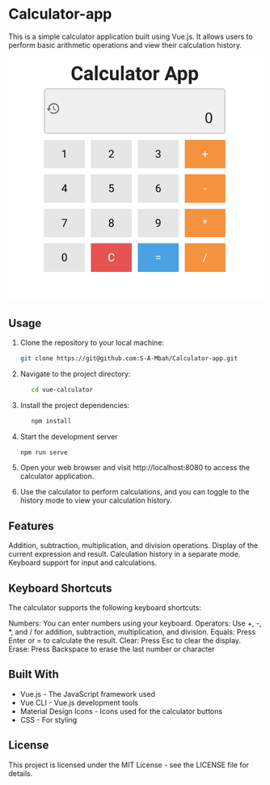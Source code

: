 # Calculator-app
This is a simple calculator application built using Vue.js. It allows users to perform basic arithmetic operations and view their calculation history.

![Calculator Screenshot](/screenshot.png)

## Usage

1. Clone the repository to your local machine:

   ```bash
   git clone https://git@github.com:S-A-Mbah/Calculator-app.git
   
2. Navigate to the project directory:
   ```bash
      cd vue-calculator
3. Install the project dependencies:
   ```bash
      npm install 
4. Start the development server
   ```bash
   npm run serve
5. Open your web browser and visit http://localhost:8080 to access the calculator application.
6. Use the calculator to perform calculations, and you can toggle to the history mode to view your calculation history.

## Features
Addition, subtraction, multiplication, and division operations.
Display of the current expression and result.
Calculation history in a separate mode.
Keyboard support for input and calculations.

## Keyboard Shortcuts
The calculator supports the following keyboard shortcuts:

Numbers: You can enter numbers using your keyboard.
Operators: Use +, -, *, and / for addition, subtraction, multiplication, and division.
Equals: Press Enter or = to calculate the result.
Clear: Press Esc to clear the display.
Erase: Press Backspace to erase the last number or character

## Built With
- Vue.js - The JavaScript framework used
- Vue CLI - Vue.js development tools
- Material Design Icons - Icons used for the calculator buttons
- CSS - For styling

## License
This project is licensed under the MIT License - see the LICENSE file for details.



